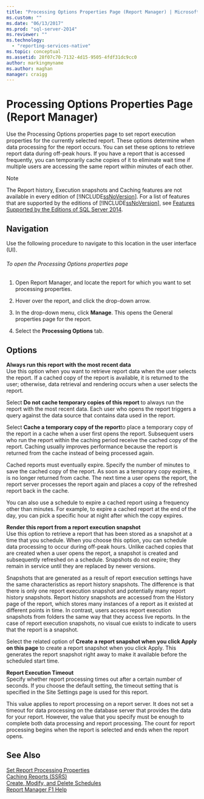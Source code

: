 ```yaml
---
title: "Processing Options Properties Page (Report Manager) | Microsoft Docs"
ms.custom: ""
ms.date: "06/13/2017"
ms.prod: "sql-server-2014"
ms.reviewer: ""
ms.technology: 
  - "reporting-services-native"
ms.topic: conceptual
ms.assetid: 28f07c70-7132-4d15-9505-4fdf31dc9cc0
author: markingmyname
ms.author: maghan
manager: craigg
---
```

# Processing Options Properties Page (Report Manager)
  Use the Processing Options properties page to set report execution properties for the currently selected report. These options determine when data processing for the report occurs. You can set these options to retrieve report data during off-peak hours. If you have a report that is accessed frequently, you can temporarily cache copies of it to eliminate wait time if multiple users are accessing the same report within minutes of each other.  
  
> [!NOTE]  
>  The Report history, Execution snapshots and Caching features are not available in every edition of [!INCLUDE[ssNoVersion](../includes/ssnoversion-md.md)]. For a list of features that are supported by the editions of [!INCLUDE[ssNoVersion](../includes/ssnoversion-md.md)], see [Features Supported by the Editions of SQL Server 2014](../../2014/getting-started/features-supported-by-the-editions-of-sql-server-2014.md).  
  
## Navigation  
 Use the following procedure to navigate to this location in the user interface (UI).  
  
###### To open the Processing Options properties page  
  
1.  Open Report Manager, and locate the report for which you want to set processing properties.  
  
2.  Hover over the report, and click the drop-down arrow.  
  
3.  In the drop-down menu, click **Manage**. This opens the General properties page for the report.  
  
4.  Select the **Processing Options** tab.  
  
## Options  
 **Always run this report with the most recent data**  
 Use this option when you want to retrieve report data when the user selects the report. If a cached copy of the report is available, it is returned to the user; otherwise, data retrieval and rendering occurs when a user selects the report.  
  
 Select **Do not cache temporary copies of this report** to always run the report with the most recent data. Each user who opens the report triggers a query against the data source that contains data used in the report.  
  
 Select **Cache a temporary copy of the report**to place a temporary copy of the report in a cache when a user first opens the report. Subsequent users who run the report within the caching period receive the cached copy of the report. Caching usually improves performance because the report is returned from the cache instead of being processed again.  
  
 Cached reports must eventually expire. Specify the number of minutes to save the cached copy of the report. As soon as a temporary copy expires, it is no longer returned from cache. The next time a user opens the report, the report server processes the report again and places a copy of the refreshed report back in the cache.  
  
 You can also use a schedule to expire a cached report using a frequency other than minutes. For example, to expire a cached report at the end of the day, you can pick a specific hour at night after which the copy expires.  
  
 **Render this report from a report execution snapshot**  
 Use this option to retrieve a report that has been stored as a snapshot at a time that you schedule. When you choose this option, you can schedule data processing to occur during off-peak hours. Unlike cached copies that are created when a user opens the report, a snapshot is created and subsequently refreshed on a schedule. Snapshots do not expire; they remain in service until they are replaced by newer versions.  
  
 Snapshots that are generated as a result of report execution settings have the same characteristics as report history snapshots. The difference is that there is only one report execution snapshot and potentially many report history snapshots. Report history snapshots are accessed from the History page of the report, which stores many instances of a report as it existed at different points in time. In contrast, users access report execution snapshots from folders the same way that they access live reports. In the case of report execution snapshots, no visual cue exists to indicate to users that the report is a snapshot.  
  
 Select the related option of **Create a report snapshot when you click Apply on this page** to create a report snapshot when you click Apply. This generates the report snapshot right away to make it available before the scheduled start time.  
  
 **Report Execution Timeout**  
 Specify whether report processing times out after a certain number of seconds. If you choose the default setting, the timeout setting that is specified in the Site Settings page is used for this report.  
  
 This value applies to report processing on a report server. It does not set a timeout for data processing on the database server that provides the data for your report. However, the value that you specify must be enough to complete both data processing and report processing. The count for report processing begins when the report is selected and ends when the report opens.  
  
## See Also  
 [Set Report Processing Properties](report-server/set-report-processing-properties.md)   
 [Caching Reports &#40;SSRS&#41;](report-server/caching-reports-ssrs.md)   
 [Create, Modify, and Delete Schedules](subscriptions/create-modify-and-delete-schedules.md)   
 [Report Manager F1 Help](../../2014/reporting-services/report-manager-f1-help.md)  
  
  

